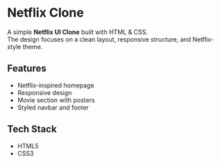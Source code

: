 # Netflix Clone

A simple **Netflix UI Clone** built with HTML & CSS.  
The design focuses on a clean layout, responsive structure, and Netflix-style theme.

## Features
- Netflix-inspired homepage
- Responsive design
- Movie section with posters
- Styled navbar and footer

## Tech Stack
- HTML5  
- CSS3
